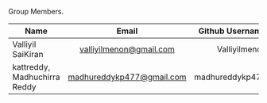 Group Members.

| Name                         | Email           | Github Username  |
| -----------------------------|:---------------:| ----------------:|
|  Valliyil SaiKiran           | valliyilmenon@gmail.com |Valliyilmenon             |
| kattreddy, Madhuchirra Reddy| madhureddykp477@gmail.com | madhureddykp477 |

